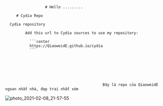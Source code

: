                       # Hello .........
                                                                        
         # Cydia Repo

      Cydia repository

             Add this url to Cydia sources to use my repository:
                                                      
               ```center
               https://QiaoweidE.github.io/cydia
               ```
   
   
   
   
   
   

                                                Đây là repo của QiaoweidE ngoan nhất nhà, đẹp trai nhất xóm


![photo_2021-02-08_21-57-55](https://user-images.githubusercontent.com/54195182/107292864-1afb0400-6a9d-11eb-85ee-1b567df01c9a.jpg)



